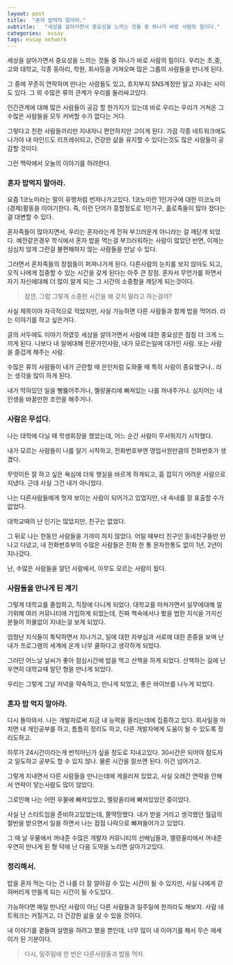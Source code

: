 ```yaml
---
layout: post
title:  "혼자 밥먹지 말아라."
subtitle:   "세상을 살아가면서 중요성을 느끼는 것들 중 하나가 바로 사람의 힘이다."
categories:  essay
tags: essay network 
---
```


세상을 살아가면서 중요성을 느끼는 것들 중 하나가 바로 사람의 힘이다. 우리는 초,중,고와 대학교, 각종 동아리, 학원, 회사등을 거쳐오며 많은 그룹의 사람들을 만나게 된다.

그 중에 꾸준히 연락하며 만나는 사람들도 있고, 흐지부지 SNS계정만 알고 지내는 사이도 있다. 그 외 수많은 류의 관계가 우리를 둘러싸고있다.

인간관계에 대해 많은 사람들이 공감 할 한가지가 있는데 바로 우리는 우리가 거쳐온 그 수많은 사람들을 모두 커버할 수가 없다는 거다.

그렇다고 친한 사람들끼리만 지내자니 편안하지만 고이게 된다. 가끔 각종 네트워크에도 나가야 내 마인드도 리프레쉬되고, 건강한 삶을 유지할 수 있다는것도 많은 사람들이 공감할 것이다.

그런 맥락에서 오늘의 이야기를 하려한다.

### 혼자 밥먹지 말아라.

요즘 1코노미라는 말이 유행처럼 번저나가고있다. 1코노미란 1인가구에 대한 이코노미(경제)활동을 이야기한다. 즉, 이런 단어가 흥할정도로 1인가구, 홀로족들이 많아 졌다는걸 대변할 수 있다.

혼자족들이 많아지면서, 우리는 혼자라는게 전혀 부끄러운게 아니라는 걸 깨닫게 되었다. 예전같은경우 학식에서 혼자 밥을 먹는걸 부끄러워하는 사람이 많았던 반면, 이제는 심심치 않게 그런걸 불편해하지 않는 사람들을 만날 수 있다.

그러면서 혼자족들의 장점들이 퍼져나가게 된다. 다른사람의 눈치를 보지 않아도 되고, 오직 나에게 집중할 수 있는 시간을 갖게 된다는 아주 큰 장점. 혼자서 무언가를 하면서 자기 자신에대해 더 많이 알게 되는 그 시간의 소중함을 깨닫게 되는것이다.

> 잠깐, 그럼 그렇게 소중한 시간을 왜 갖지 말라고 하는걸까?

사실 제목이야 자극적으로 적었지만, 사실 가능하면 다른 사람들과 함께 밥을 먹어라. 라는 이야기를 하고 싶은거다.

글의 서두에도 이야기 하였듯 세상을 살아가면서 사람에 대한 중요성은 점점 더 크게 느끼게 된다. 나보다 내 일에대해 전문가인사람, 내가 모르는일에 대가인 사람. 또는 사람을 즐겁게 해주는 사람.

수많은 류의 사람들이 내가 곤란할 때 은인처럼 도와줄 때 특히 사람이 중요했구나.. 라는 생각을 많이 하게 된다.

내가 막혀있던 일을 뻥뚫어주거나, 멜랑꼴리에 빠져있는 나를 꺼내주거나. 심지어는 내 인생을 바꿀만한 조언을 해주거나.

### 사람은 무섭다.

나는 대학에 다닐 때 학생회장을 했었는데, 어느 순간 사람이 무서워지기 시작했다.

내가 모르는 사람들이 나를 알기 시작하고, 전화번호부엔 영업사원만큼의 전화번호가 생겼다.

무엇이든 잘 하고 싶은 욕심에 더욱 행실을 바르게 하게되고, 흠 잡히기 어려운 사람으로 지냈다. 근데 사실 그건 내가 아니었다.

나는 다른사람들에게 멋져 보이는 사람이 되어가고 있었지만, 내 속내를 잘 표출할 수가 없었다.

대학교때의 난 인기는 많았지만, 친구는 없었다.

그 뒤로 나는 한동안 사람들을 가까이 하지 않았다. 어릴 때부터 친구인 동네친구들만 만나고 다녔고, 내 전화번호부의 수많은 사람들은 전화 한 통 문자한통도 없이 1년, 2년이 지나갔다.

난, 수많은 사람들을 알던 사람에서, 아무도 모르는 사람이 됬다.

### 사람들을 만나게 된 계기

그렇게 대학교를 졸업하고, 직장에 다니게 되었다. 대학교를 마쳐가면서 실무에대해 알기위해 여러 커뮤니티에 가입하게 되었는데, 진짜 책속에서나 봤을 법한 지식을 가지신분들이 허물없이 지내는걸 보게 되었다.

엄청난 지식들이 툭탁하면서 지나가고, 일에 대한 자부심과 서로에 대한 존중을 보며 난 내가 프로그램의 세계에 온게 너무 쿨하다고 생각하게 되었다.

그러던 어느날 날씨가 좋아 점심시간에 밥을 먹고 산책을 하게 되었다. 산책하는 길에 난 우연히 대학교때 알던 형을 만나게 되었다.

우리는 그렇게 그날 저녁을 약속하고, 만나게 되었고, 좋은 바이브를 나누게 되었다.

### 혼자 밥 먹지 말아라.

다시 돌아와서. 나는 개발자로써 지금 내 능력을 올리는데에 집중하고 있다. 회사일을 마치면 내 개인공부를 하고, 틈틈히 정리도 하고, 다른 개발자에게 도움이 될 수 있도록 정리도하고.

하루가 24시간이라는게 반칙아닌가 싶을 정도로 지내고있다. 30시간은 되어야 잠도자고 일도하고 공부도 할 수 있지 않나. 물론 시간을 잘쓰면 된다. 이건 넘어가고.

그렇게 지내면서 다른 사람들을 만나는데에 게을러져 있었고, 사실 오래간 연락을 안해서 연락이 닿는사람도 많이 않았다.

그로인해 나는 어떤 우물에 빠져있었고, 멜랑꼴리에 빠져있었던 중이었다.

사실 난 스타트업을 준비하고있었는데, 쫄딱망했다. 내가 받을 거라고 생각했던 월급의 절반을 받으면서 일을 하면서 나는 점점 나락으로 빠져들어가고 있었다.

그 때 날 우물에서 꺼내준 수많은 개발자 커뮤니티의 선배님들과, 멜랑꼴리에서 꺼내준 우연히 만나게 된 형 덕에 난 다음 도약을 노리면 살아가고있다.

### 정리해서.

밥을 혼자 먹는 다는 건 나를 더 잘 알아갈 수 있는 시간이 될 수 있지만, 사실 나에게 갇혀버리게 만들게 되는 시간이 될 수도있다.

가능하다면 매일 만나던 사람이 아닌 다른 사람들과 일주일에 한끼라도 해보자. 사람 네트워크는 커질거고, 더 건강한 삶을 살 수 있을 것이다.

내 이야기를 곁들여 설명을 하려고 했을 뿐인데, 너무 많이 내 이야기를 해서 무슨 에세이가 된 기분이다.

> 다시, 일주일에 한 번은 다른사람들과 밥을 먹자.







